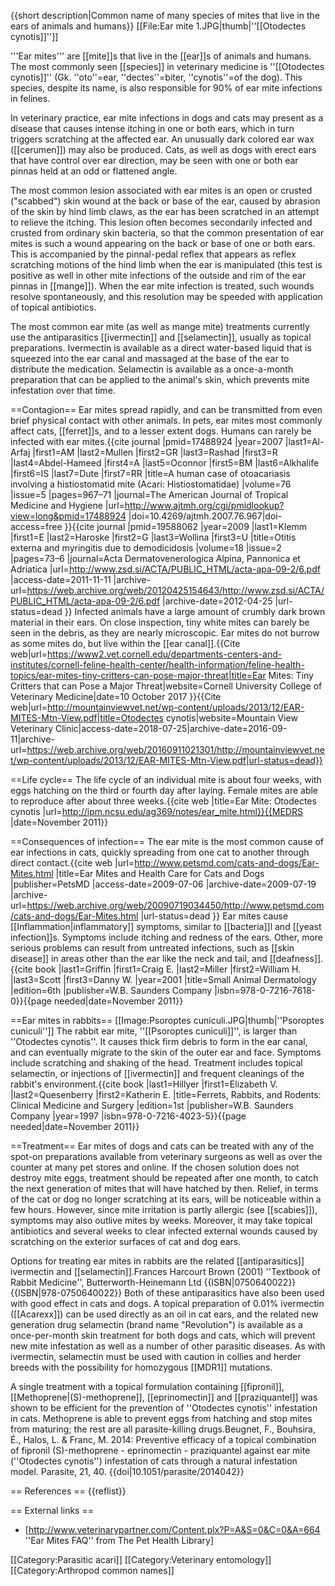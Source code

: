 {{short description|Common name of many species of mites that live in the ears of animals and humans}}
[[File:Ear mite 1.JPG|thumb|''[[Otodectes cynotis]]'']]

'''Ear mites''' are [[mite]]s that live in the [[ear]]s of animals and humans. The most commonly seen [[species]] in veterinary medicine is ''[[Otodectes cynotis]]'' (Gk. ''oto''=ear, ''dectes''=biter, ''cynotis''=of the dog). This species, despite its name, is also responsible for 90% of ear mite infections in felines.

In veterinary practice, ear mite infections in dogs and cats may present as a disease that causes intense itching in one or both ears, which in turn triggers scratching at the affected ear. An unusually dark colored ear wax ([[cerumen]]) may also be produced. Cats, as well as dogs with erect ears that have control over ear direction, may be seen with one or both ear pinnas held at an odd or flattened angle.

The most common lesion associated with ear mites is an open or crusted ("scabbed") skin wound at the back or base of the ear, caused by abrasion of the skin by hind limb claws, as the ear has been scratched in an attempt to relieve the itching. This lesion often becomes secondarily infected and crusted from ordinary skin bacteria, so that the common presentation of ear mites is such a wound appearing on the back or base of one or both ears. This is accompanied by the pinnal-pedal reflex that appears as reflex scratching motions of the hind limb when the ear is manipulated (this test is positive as well in other mite infections of the outside and rim of the ear pinnas in [[mange]]). When the ear mite infection is treated, such wounds resolve spontaneously, and this resolution may be speeded with application of topical antibiotics.

The most common ear mite (as well as mange mite) treatments currently use the antiparasitics [[ivermectin]] and [[selamectin]], usually as topical preparations. Ivermectin is available as a direct water-based liquid that is squeezed into the ear canal and massaged at the base of the ear to distribute the medication. Selamectin is available as a once-a-month preparation that can be applied to the animal's skin, which prevents mite infestation over that time.

==Contagion==
Ear mites spread rapidly, and can be transmitted from even brief physical contact with other animals. In pets, ear mites most commonly affect cats, [[ferret]]s, and to a lesser extent dogs. Humans can rarely be infected with ear mites.<ref>{{cite journal |pmid=17488924 |year=2007 |last1=Al-Arfaj |first1=AM |last2=Mullen |first2=GR |last3=Rashad |first3=R |last4=Abdel-Hameed |first4=A |last5=Oconnor |first5=BM |last6=Alkhalife |first6=IS |last7=Dute |first7=RR |title=A human case of otoacariasis involving a histiostomatid mite (Acari: Histiostomatidae) |volume=76 |issue=5 |pages=967–71 |journal=The American Journal of Tropical Medicine and Hygiene |url=http://www.ajtmh.org/cgi/pmidlookup?view=long&pmid=17488924 |doi=10.4269/ajtmh.2007.76.967|doi-access=free }}</ref><ref>{{cite journal |pmid=19588062 |year=2009 |last1=Klemm |first1=E |last2=Haroske |first2=G |last3=Wollina |first3=U |title=Otitis externa and myringitis due to demodicidosis |volume=18 |issue=2 |pages=73–6 |journal=Acta Dermatovenerologica Alpina, Pannonica et Adriatica |url=http://www.zsd.si/ACTA/PUBLIC_HTML/acta-apa-09-2/6.pdf |access-date=2011-11-11 |archive-url=https://web.archive.org/web/20120425154643/http://www.zsd.si/ACTA/PUBLIC_HTML/acta-apa-09-2/6.pdf |archive-date=2012-04-25 |url-status=dead }}</ref> Infected animals have a large amount of crumbly dark brown material in their ears. On close inspection, tiny white mites can barely be seen in the debris, as they are nearly microscopic. Ear mites do not burrow as some mites do, but live within the [[ear canal]].<ref>{{Cite web|url=https://www2.vet.cornell.edu/departments-centers-and-institutes/cornell-feline-health-center/health-information/feline-health-topics/ear-mites-tiny-critters-can-pose-major-threat|title=Ear Mites: Tiny Critters that can Pose a Major Threat|website=Cornell University College of Veterinary Medicine|date=10 October 2017 }}</ref><ref>{{Cite web|url=http://mountainviewvet.net/wp-content/uploads/2013/12/EAR-MITES-Mtn-View.pdf|title=Otodectes cynotis|website=Mountain View Veterinary Clinic|access-date=2018-07-25|archive-date=2016-09-11|archive-url=https://web.archive.org/web/20160911021301/http://mountainviewvet.net/wp-content/uploads/2013/12/EAR-MITES-Mtn-View.pdf|url-status=dead}}</ref>

==Life cycle==
The life cycle of an individual mite is about four weeks, with eggs hatching on the third or fourth day after laying. Female mites are able to reproduce after about three weeks.<ref>{{cite web |title=Ear Mite: Otodectes cynotis |url=http://ipm.ncsu.edu/ag369/notes/ear_mite.html}}{{MEDRS |date=November 2011}}</ref>

==Consequences of infection==
The ear mite is the most common cause of ear infections in cats, quickly spreading from one cat to another through direct contact.<ref>{{cite web |url=http://www.petsmd.com/cats-and-dogs/Ear-Mites.html |title=Ear Mites and Health Care for Cats and Dogs |publisher=PetsMD |access-date=2009-07-06 |archive-date=2009-07-19 |archive-url=https://web.archive.org/web/20090719034450/http://www.petsmd.com/cats-and-dogs/Ear-Mites.html |url-status=dead }}</ref> Ear mites cause [[Inflammation|inflammatory]] symptoms, similar to [[bacteria]]l and [[yeast infection]]s. Symptoms include itching and redness of the ears. Other, more serious problems can result from untreated infections, such as [[skin disease]] in areas other than the ear like the neck and tail, and [[deafness]].<ref name=Griffin_2001>{{cite book |last1=Griffin |first1=Craig E. |last2=Miller |first2=William H. |last3=Scott |first3=Danny W. |year=2001 |title=Small Animal Dermatology |edition=6th |publisher=W.B. Saunders Company |isbn=978-0-7216-7618-0}}{{page needed|date=November 2011}}</ref>

==Ear mites in rabbits==
[[Image:Psoroptes cuniculi.JPG|thumb|''Psoroptes cuniculi'']]
The rabbit ear mite, ''[[Psoroptes cuniculi]]'', is larger than ''Otodectes cynotis''. It causes thick firm debris to form in the ear canal, and can eventually migrate to the skin of the outer ear and face. Symptoms include scratching and shaking of the head. Treatment includes topical selamectin, or injections of [[ivermectin]] and frequent cleanings of the rabbit's environment.<ref name=Hillyer_1997>{{cite book |last1=Hillyer |first1=Elizabeth V. |last2=Quesenberry |first2=Katherin E. |title=Ferrets, Rabbits, and Rodents: Clinical Medicine and Surgery |edition=1st |publisher=W.B. Saunders Company |year=1997 |isbn=978-0-7216-4023-5}}{{page needed|date=November 2011}}</ref>

==Treatment==
Ear mites of dogs and cats can be treated with any of the spot-on preparations available from veterinary surgeons as well as over the counter at many pet stores and online. If the chosen solution does not destroy mite eggs, treatment should be repeated after one month, to catch the next generation of mites that will have hatched by then. Relief, in terms of the cat or dog no longer scratching at its ears, will be noticeable within a few hours. However, since mite irritation is partly allergic (see [[scabies]]), symptoms may also outlive mites by weeks. Moreover, it may take topical antibiotics and several weeks to clear infected external wounds caused by scratching on the exterior surfaces of cat and dog ears.

Options for treating ear mites in rabbits are the related [[antiparasitics]] ivermectin and [[selamectin]].<ref>Frances Harcourt Brown (2001) ''Textbook of Rabbit Medicine'', Butterworth-Heinemann Ltd  {{ISBN|0750640022}}  {{ISBN|978-0750640022}}</ref> Both of these antiparasitics have also been used with good effect in cats and dogs. A topical preparation of 0.01% ivermectin ([[Acarexx]]) can be used directly as an oil in cat ears, and the related new generation drug selamectin (brand name "Revolution") is available as a once-per-month skin treatment for both dogs and cats, which will prevent new mite infestation as well as a number of other parasitic diseases. As with ivermectin, selamectin must be used with caution in collies and herder breeds with the possibility for homozygous [[MDR1]] mutations.

A single treatment with a topical formulation containing [[fipronil]], [[Methoprene|(S)-methoprene]], [[eprinomectin]] and [[praziquantel]] was shown to be efficient for the prevention of ''Otodectes cynotis'' infestation in cats. Methoprene is able to prevent eggs from hatching and stop mites from maturing; the rest are all parasite-killing drugs.<ref>Beugnet, F., Bouhsira, É., Halos, L. & Franc, M. 2014: Preventive efficacy of a topical combination of fipronil (S)-methoprene - eprinomectin - praziquantel against ear mite (''Otodectes cynotis'') infestation of cats through a natural infestation model. Parasite, 21, 40. {{doi|10.1051/parasite/2014042}}</ref>

== References ==
{{reflist}}

== External links ==
* [http://www.veterinarypartner.com/Content.plx?P=A&S=0&C=0&A=664 ''Ear Mites FAQ'' from The Pet Health Library]

[[Category:Parasitic acari]]
[[Category:Veterinary entomology]]
[[Category:Arthropod common names]]